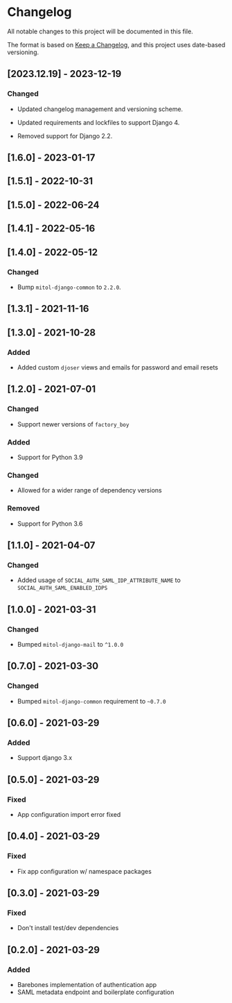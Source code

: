 # Changelog
All notable changes to this project will be documented in this file.

The format is based on [Keep a Changelog](https://keepachangelog.com/en/1.0.0/),
and this project uses date-based versioning.

<!-- scriv-insert-here -->

<a id='changelog-2023.12.19'></a>
## [2023.12.19] - 2023-12-19

### Changed

- Updated changelog management and versioning scheme.

- Updated requirements and lockfiles to support Django 4.
- Removed support for Django 2.2.

## [1.6.0] - 2023-01-17

## [1.5.1] - 2022-10-31

## [1.5.0] - 2022-06-24

## [1.4.1] - 2022-05-16

## [1.4.0] - 2022-05-12

### Changed
- Bump `mitol-django-common` to `2.2.0`.

## [1.3.1] - 2021-11-16

## [1.3.0] - 2021-10-28

### Added
- Added custom `djoser` views and emails for password and email resets

## [1.2.0] - 2021-07-01

### Changed

- Support newer versions of `factory_boy`

### Added
- Support for Python 3.9

### Changed

- Allowed for a wider range of dependency versions

### Removed
- Support for Python 3.6

## [1.1.0] - 2021-04-07

### Changed
- Added usage of `SOCIAL_AUTH_SAML_IDP_ATTRIBUTE_NAME` to `SOCIAL_AUTH_SAML_ENABLED_IDPS`

## [1.0.0] - 2021-03-31

### Changed
- Bumped `mitol-django-mail` to `^1.0.0`

## [0.7.0] - 2021-03-30

### Changed
- Bumped `mitol-django-common` requirement to `~0.7.0`

## [0.6.0] - 2021-03-29

### Added
- Support django 3.x

## [0.5.0] - 2021-03-29
### Fixed
- App configuration import error fixed

## [0.4.0] - 2021-03-29
### Fixed
- Fix app configuration w/ namespace packages

## [0.3.0] - 2021-03-29

### Fixed
- Don't install test/dev dependencies

## [0.2.0] - 2021-03-29

### Added
- Barebones implementation of authentication app
- SAML metadata endpoint and boilerplate configuration
